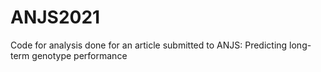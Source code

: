 # ANJS2021
Code for analysis done for an article submitted to ANJS: Predicting long-term genotype performance
